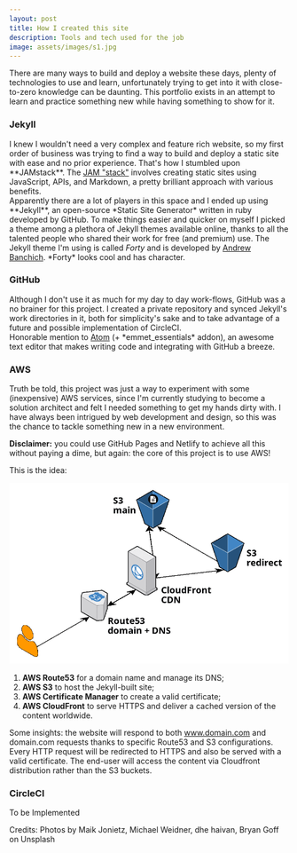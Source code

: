 ```yaml
---
layout: post
title: How I created this site
description: Tools and tech used for the job
image: assets/images/s1.jpg
---
```


There are many ways to build and deploy a website these days, plenty of technologies to use and learn, unfortunately trying to get into it with close-to-zero knowledge can be daunting.
This portfolio exists in an attempt to learn and practice something new while having something to show for it.

<h3>Jekyll</h3>
I knew I wouldn't need a very complex and feature rich website, so my first order of business was trying to find a way to build and deploy a static site with ease and no prior experience.
That's how I stumbled upon **JAMstack**. The <a href="https://jamstack.org">JAM "stack"</a> involves creating static sites using JavaScript, APIs, and Markdown, a pretty brilliant approach with various benefits.
<br>Apparently there are a lot of players in this space and I ended up using **Jekyll**, an open-source *Static Site Generator* written in ruby developed by GitHub.
To make things easier and quicker on myself I picked a theme among a plethora of Jekyll themes available online, thanks to all the talented people who shared their work for free (and premium) use. The Jekyll theme I'm using is called <i>Forty</i> and is developed by <a href="https://github.com/andrewbanchich/forty-jekyll-theme">Andrew Banchich</a>. *Forty* looks cool and has character.


<h3>GitHub</h3>
Although I don't use it as much for my day to day work-flows, GitHub was a no brainer for this project. I created a private repository and synced Jekyll's work directories in it, both for simplicity's sake and to take advantage of a future and possible implementation of CircleCI.
<br>Honorable mention to <a href="https://atom.io">Atom</a> (+ *emmet_essentials* addon), an awesome text editor that makes writing code and integrating with GitHub a breeze.


<h3>AWS</h3>

Truth be told, this project was just a way to experiment with some (inexpensive) AWS services, since I'm currently studying to become a solution architect and felt I needed something to get my hands dirty with.
I have always been intrigued by web development and design, so this was the chance to tackle something new in a new environment.

<div class="box">
<b>Disclaimer:</b> you could use GitHub Pages and Netlify to achieve all this without paying a dime, but again: the core of this project is to use AWS!
</div>

This is the idea:

<center>
  <span class="image"><img src="/assets/images/infra1.png" alt="" /></span>
</center>

1. **AWS Route53** for a domain name and manage its DNS;
2. **AWS S3** to host the Jekyll-built site;
3. **AWS Certificate Manager** to create a valid certificate;
3. **AWS CloudFront** to serve HTTPS and deliver a cached version of the content worldwide.


Some insights: the website will respond to both www.domain.com and domain.com requests thanks to specific Route53 and S3 configurations. Every HTTP request will be redirected to HTTPS and also be served with a valid certificate. The end-user will access the content via Cloudfront distribution rather than the S3 buckets.



<h3>CircleCI</h3>

To be Implemented


<div class="box">
Credits: Photos by Maik Jonietz, Michael Weidner, dhe haivan, Bryan Goff on Unsplash
</div>
